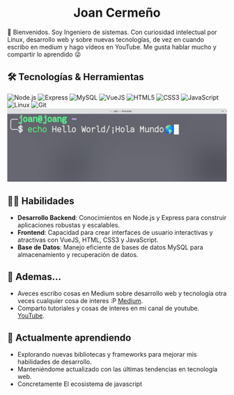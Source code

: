 <h1 align="center">Joan Cermeño</h1>

👋 Bienvenidos. Soy  Ingeniero de sistemas. Con curiosidad intelectual  por Linux, desarrollo web y sobre  nuevas tecnologías, de vez en cuando escribo en medium y hago vídeos en YouTube. Me gusta hablar mucho y compartir lo aprendido 😜
## 🛠️ Tecnologías & Herramientas

![Node.js](https://img.shields.io/badge/-Node.js-339933?style=flat-square&logo=node.js)
![Express](https://img.shields.io/badge/-Express-000000?style=flat-square&logo=express)
![MySQL](https://img.shields.io/badge/-MySQL-4479A1?style=flat-square&logo=mysql)
![VueJS](https://img.shields.io/badge/-Vue.js-35495E?style=flat-square&logo=vue.js)
![HTML5](https://img.shields.io/badge/-HTML5-E34F26?style=flat-square&logo=html5)
![CSS3](https://img.shields.io/badge/-CSS3-1572B6?style=flat-square&logo=css3)
![JavaScript](https://img.shields.io/badge/-JavaScript-F7DF1E?style=flat-square&logo=javascript)
![Linux](https://img.shields.io/badge/-Linux-FCC624?style=flat-square&logo=linux)
![Git](https://img.shields.io/badge/-Git-F05032?style=flat-square&logo=git)
![Banner](https://github.com/JoanCermeno/JoanCermeno/blob/main/1500x500.jpeg)



## 👨‍💻 Habilidades

- **Desarrollo Backend**: Conocimientos en Node.js y Express para construir aplicaciones robustas y escalables.
- **Frontend**: Capacidad para crear interfaces de usuario interactivas y atractivas con VueJS, HTML, CSS3 y JavaScript.
- **Base de Datos**: Manejo eficiente de bases de datos MySQL para almacenamiento y recuperación de datos.

## 💫 Ademas...

- Aveces escribo cosas en Medium sobre desarrollo web y tecnología otra veces cualquier cosa de interes :P [Medium](https://medium.com/@joangabriel).
- Comparto tutoriales y cosas de interes en mi canal de youtube. [YouTube](https://www.youtube.com/@JoanCermeno).

## 🌱 Actualmente aprendiendo

- Explorando nuevas bibliotecas y frameworks para mejorar mis habilidades de desarrollo.
- Manteniéndome actualizado con las últimas tendencias en tecnología web.
- Concretamente El ecosistema de javascript


